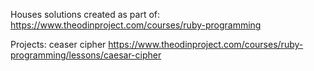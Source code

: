 Houses solutions created as part of: 
https://www.theodinproject.com/courses/ruby-programming

Projects:
ceaser cipher
https://www.theodinproject.com/courses/ruby-programming/lessons/caesar-cipher
